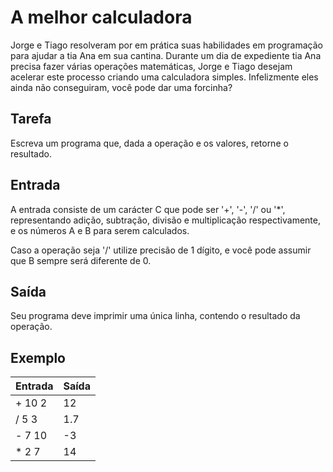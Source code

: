 # A melhor calculadora

Jorge e Tiago resolveram por em prática suas habilidades em programação para ajudar a tia Ana em sua cantina. Durante um dia de expediente tia Ana precisa fazer várias operações matemáticas, Jorge e Tiago desejam acelerar este processo criando uma calculadora simples. Infelizmente eles ainda não conseguiram, você pode dar uma forcinha?

## Tarefa

Escreva um programa que, dada a operação e os valores, retorne o resultado.

## Entrada

A entrada consiste de um carácter C que pode ser '+', '-', '/' ou '\*', representando adição, subtração, divisão e multiplicação respectivamente, e os números A e B para serem calculados.

Caso a operação seja '/' utilize precisão de 1 dígito, e você pode assumir que B sempre será diferente de 0.

## Saída

Seu programa deve imprimir uma única linha, contendo o resultado da operação.

## Exemplo

| Entrada | Saída |
| ------- | ----- |
| + 10 2  | 12    |
| / 5 3   | 1.7   |
| - 7 10  | -3    |
| \* 2 7  | 14    |